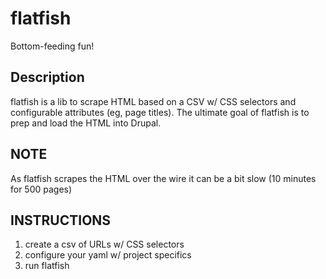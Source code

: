 # flatfish 
Bottom-feeding fun!

## Description 
flatfish is a lib to scrape HTML based on a CSV w/ CSS selectors and configurable attributes (eg, page titles).
The ultimate goal of flatfish is to prep and load the HTML into Drupal.

## NOTE
As flatfish scrapes the HTML over the wire it can be a bit slow (10 minutes for 500 pages)


## INSTRUCTIONS
1. create a csv of URLs w/ CSS selectors
2. configure your yaml w/ project specifics
3. run flatfish
